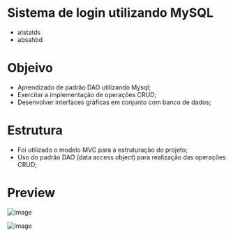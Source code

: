 # Sistema de login utilizando MySQL

- atstatds
- absahbd

# Objeivo 

- Aprendizado de padrão DAO utilizando Mysql;
- Exercitar a implementação de operações CRUD;
- Desenvolver interfaces gráficas em conjunto com banco de dados;

# Estrutura

- Foi utilizado o modelo MVC para a estruturação do projeto;
- Uso do padrão DAO (data access object) para realização das operações CRUD;

# Preview

![image](https://github.com/user-attachments/assets/8b98838b-a026-443f-bd96-cd3bc7284d9a)


![image](https://github.com/user-attachments/assets/3281229a-21a4-47ae-a21f-4350f7121af4)
